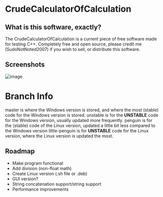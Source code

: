 # CrudeCalculatorOfCalculation


## What is this software, exactly?
The CrudeCalculatorOfCalculation is a current piece of free software made for testing C++. Completely free and open source, please credit me (SudoNotNoted2007) if you wish to sell, or distribute this software.

## Screenshots
![image](https://github.com/user-attachments/assets/9c3afdd0-56ca-4737-a208-3a83e0df7874)

# Branch Info
master is where the Windows version is stored, and where the most (stable) code for the Windows version is stored.
unstable is for the **UNSTABLE** code for the Windows version, usually updated more frequently.
penguin is for the (stable) code of the Linux version, updated a little bit less compared to the Windows version
little-penguin is for **UNSTABLE** code for the Linux version, where the Linux version is updated the most.

## Roadmap
- Make program functional
- Add division (non-float math)
- Create Linux version (.sh file or .deb)
- GUI version?
- String concatenation support/string support
- Performance improvements
